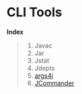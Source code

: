 # CLI Tools

**Index**
> 1. Javac
> 2. Jar
> 3. Jstat
> 4. Jdepts
> 5. [args4j](http://args4j.kohsuke.org/)
> 6. [JCommander](http://jcommander.org/)

